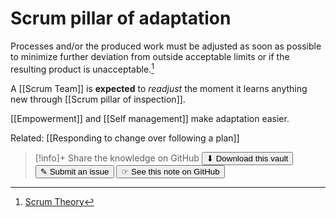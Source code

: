 # Scrum pillar of adaptation

Processes and/or the produced work must be adjusted as soon as possible to minimize further deviation from outside acceptable limits or if the resulting product is unacceptable.[^1]

A [[Scrum Team]] is **expected** to _readjust_ the moment it learns anything new through [[Scrum pillar of inspection]].

[[Empowerment]] and [[Self management]] make adaptation easier.

Related: [[Responding to change over following a plan]]

[^1]: [Scrum Theory](https://scrumguides.org/scrum-guide.html#scrum-theory)


> [!info]+ Share the knowledge on GitHub
> [<button>⬇ Download this vault</button>](https://github.com/mauvera94/Agile-Multiverse) [<button> ✎ Submit an issue</button>](https://github.com/mauvera94/Agile-Multiverse/issues) [<button> ☞ See this note on GitHub</button>](<https://github.com/mauvera94/Agile-Multiverse/blob/main/Agile_Multiverse/Scrum pillar of adaptation.md>)